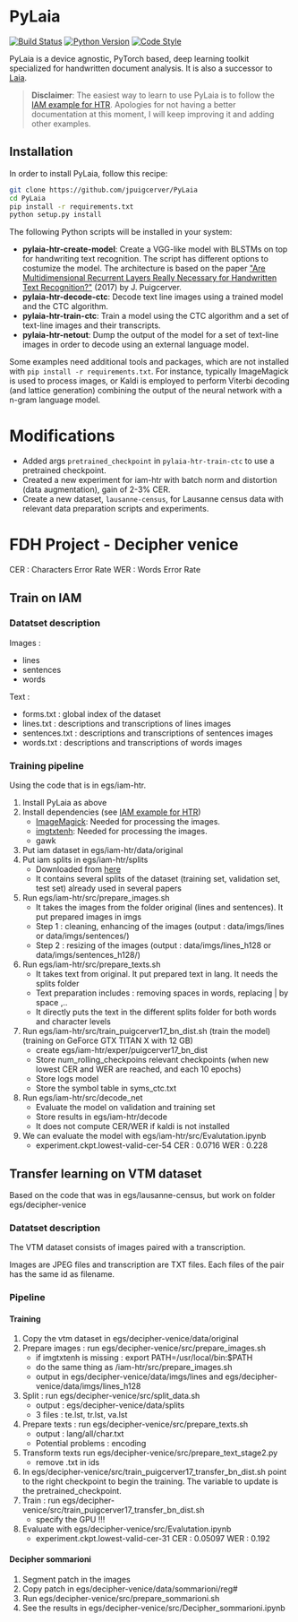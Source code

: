 # PyLaia

[![Build Status](https://travis-ci.com/jpuigcerver/PyLaia.svg?token=HF64eTvPxEUcjjUPXpgm&branch=master)](https://travis-ci.com/jpuigcerver/PyLaia)
[![Python Version](https://img.shields.io/badge/python-3.5%2C%203.6%2C%203.7-blue.svg)](https://www.python.org/)
[![Code Style](https://img.shields.io/badge/code%20style-black-000000.svg)](https://github.com/ambv/black)

PyLaia is a device agnostic, PyTorch based, deep learning toolkit specialized
for handwritten document analysis. It is also a successor to
[Laia](https://github.com/jpuigcerver/Laia).

> **Disclaimer**: The easiest way to learn to use PyLaia is to follow the
> [IAM example for HTR](egs/iam-htr). Apologies for not having a better
> documentation at this moment, I will keep improving it and adding other
> examples.

## Installation

In order to install PyLaia, follow this recipe:

```bash
git clone https://github.com/jpuigcerver/PyLaia
cd PyLaia
pip install -r requirements.txt
python setup.py install
```

The following Python scripts will be installed in your system:

- **pylaia-htr-create-model**: Create a VGG-like model with BLSTMs on top for
  handwriting text recognition. The script has different options to costumize
  the model. The architecture is based on the paper ["Are Multidimensional
  Recurrent Layers Really Necessary for Handwritten Text Recognition?"](https://ieeexplore.ieee.org/document/8269951)
  (2017) by J. Puigcerver.
- **pylaia-htr-decode-ctc**: Decode text line images using a trained model and
  the CTC algorithm.
- **pylaia-htr-train-ctc**: Train a model using the CTC algorithm and a set of
  text-line images and their transcripts.
- **pylaia-htr-netout**: Dump the output of the model for a set of text-line images
  in order to decode using an external language model.

Some examples need additional tools and packages, which are not installed
with `pip install -r requirements.txt`.
For instance, typically ImageMagick is used to process images, or Kaldi
is employed to perform Viterbi decoding (and lattice generation) combining
the output of the neural network with a n-gram language model.

# Modifications

- Added args `pretrained_checkpoint` in `pylaia-htr-train-ctc` to use a pretrained checkpoint.
- Created a new experiment for iam-htr with batch norm and distortion (data augmentation), gain of 2-3% CER.
- Create a new dataset, `lausanne-census`, for Lausanne census data with relevant data preparation scripts and experiments.

# FDH Project - Decipher venice

CER : Characters Error Rate 
WER : Words Error Rate

## Train on IAM

### Datatset description

Images :
- lines
- sentences
- words

Text :
- forms.txt : global index of the dataset
- lines.txt : descriptions and transcriptions of lines images
- sentences.txt : descriptions and transcriptions of sentences images
- words.txt : descriptions and transcriptions of words images
    

### Training pipeline

Using the code that is in egs/iam-htr.

1. Install PyLaia as above 
2. Install dependencies (see [IAM example for HTR](egs/iam-htr))
    - [ImageMagick](https://www.imagemagick.org/):
  Needed for processing the images.
    - [imgtxtenh](https://github.com/mauvilsa/imgtxtenh):
  Needed for processing the images.
    - gawk
2. Put iam dataset in egs/iam-htr/data/original
3. Put iam splits in egs/iam-htr/splits
    - Downloaded from [here](https://www.prhlt.upv.es/~jpuigcerver/iam_splits.tar.gz)
    - It contains several splits of the dataset (training set, validation set, test set) already used in several papers 
4. Run egs/iam-htr/src/prepare_images.sh
    - It takes the images from the folder original (lines and sentences). It put prepared images in imgs
    - Step 1 : cleaning, enhancing of the images (output : data/imgs/lines or data/imgs/sentences/)
    - Step 2 : resizing of the images (output : data/imgs/lines_h128 or data/imgs/sentences_h128/)
5. Run egs/iam-htr/src/prepare_texts.sh  
    - It takes text from original. It put prepared text in lang. It needs the splits folder
    - Text preparation includes : removing spaces in words, replacing | by space ,.. 
    - It directly puts the text in the different splits folder for both words and character levels
6. Run egs/iam-htr/src/train_puigcerver17_bn_dist.sh (train the model) (training on GeForce GTX TITAN X with 12 GB)
    - create egs/iam-htr/exper/puigcerver17_bn_dist
    - Store num_rolling_checkpoins relevant checkpoints (when new lowest CER and WER are reached, and each 10 epochs)
    - Store logs model
    - Store the symbol table in syms_ctc.txt 
7. Run egs/iam-htr/src/decode_net
    - Evaluate the model on validation and training set
    - Store results in egs/iam-htr/decode
    - It does not compute CER/WER if kaldi is not installed
8. We can evaluate the model with egs/iam-htr/src/Evalutation.ipynb
    - experiment.ckpt.lowest-valid-cer-54 CER : 0.0716 WER : 0.228


## Transfer learning on VTM dataset

Based on the code that was in egs/lausanne-census, but work on folder egs/decipher-venice

### Datatset description 
The VTM dataset consists of images paired with a transcription.

Images are JPEG files and transcription are TXT files. Each files of the pair has the same id as filename.

### Pipeline

#### Training

1. Copy the vtm dataset in egs/decipher-venice/data/original
2. Prepare images : run egs/decipher-venice/src/prepare_images.sh
    - if imgtxtenh is missing : export PATH=/usr/local/bin:$PATH
    - do the same thing as /iam-htr/src/prepare_images.sh
    - output in egs/decipher-venice/data/imgs/lines and egs/decipher-venice/data/imgs/lines_h128 
3. Split : run egs/decipher-venice/src/split_data.sh
    - output : egs/decipher-venice/data/splits
    - 3 files : te.lst, tr.lst, va.lst
4. Prepare texts : run egs/decipher-venice/src/prepare_texts.sh
    - output : lang/all/char.txt
    - Potential problems : encoding
5. Transform texts run egs/decipher-venice/src/prepare_text_stage2.py
    - remove .txt in ids
6. In egs/decipher-venice/src/train_puigcerver17_transfer_bn_dist.sh point to the right checkpoint to begin the training. The variable to update is the pretrained_checkpoint.
7. Train : run egs/decipher-venice/src/train_puigcerver17_transfer_bn_dist.sh
    - specify the GPU !!!
8. Evaluate with egs/decipher-venice/src/Evalutation.ipynb
    - experiment.ckpt.lowest-valid-cer-31 CER : 0.05097 WER : 0.192
    
#### Decipher sommarioni
1. Segment patch in the images
2. Copy patch in egs/decipher-venice/data/sommarioni/reg#
3. Run egs/decipher-venice/src/prepare_sommarioni.sh
4. See the results in egs/decipher-venice/src/Decipher_sommarioni.ipynb

